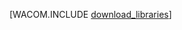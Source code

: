 <properties linkid="java-download-mac" urlDisplayName="Загрузка для Mac" pageTitle="Загрузка пакета Azure SDK для Java (Mac)" metaKeywords="Azure SDK Java, Azure Java Maven, Azure Maven, подключаемый модуль Azure для Eclipse, Azure Eclipse Java" description="Загрузка пакета Azure SDK для Java. Код предоставляется, если настроено использование Maven для сборки." metaCanonical="" disqusComments="1" umbracoNaviHide="1" services="" documentationCenter="Java" title="Загрузка пакета Azure SDK для Java" authors="waltpo" solutions="" manager="" editor="" />


[WACOM.INCLUDE [download_libraries](../includes/download_libraries.md)]

